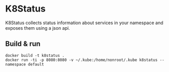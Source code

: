 # K8Status

K8Status collects status information about services in your namespace and exposes them using a json api.


## Build & run

```
docker build -t k8status .
docker run -ti -p 8080:8080 -v ~/.kube:/home/nonroot/.kube k8status --namespace default
```